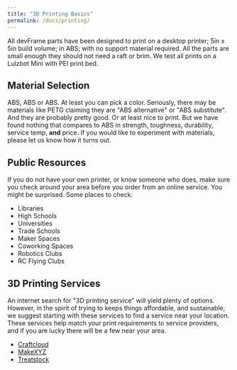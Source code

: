 ```yaml
---
title: "3D Printing Basics"
permalink: /docs/printing/
---
```

All devFrame parts have been designed to print on a desktop printer; 5in x 5in build volume; in ABS; with no support material required.  All the parts are small enough they should not need a raft or brim.  We test all prints on a Lulzbot Mini with PEI print bed.

## Material Selection
ABS, ABS or ABS.  At least you can pick a color.  Seriously, there may be materials like PETG claiming they are "ABS alternative" or "ABS substitute".  And they are probably pretty good.  Or at least nice to print.  But we have found nothing that compares to ABS in strength, toughness, durability, service temp, **and** price.  If you would like to experiment with materials, please let us know how it turns out.

## Public Resources
If you do not have your own printer, or know someone who does, make sure you check around your area before you order from an online service.  You might be surprised.  Some places to check:
- Libraries
- High Schools
- Universities
- Trade Schools
- Maker Spaces
- Coworking Spaces
- Robotics Clubs
- RC Flying Clubs 

## 3D Printing Services
An internet search for "3D printing service" will yield plenty of options.  However, in the spirit of trying to keeps things affordable, and sustainable, we suggest starting with these services to find a service near your location.  These services help match your print requirements to service providers, and if you are lucky there will be a few near your area.  

- [Craftcloud](https://print.all3dp.com/)
- [MakeXYZ](https://www.makexyz.com/)
- [Treatstock](https://www.treatstock.com/3d-printing-services/)
